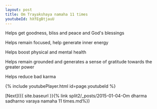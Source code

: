 ```yaml
---
layout: post
title: Om Trayakshaya namaha 11 times
youtubeId: hXfEgBtjauU
---
```

 
 
Helps get goodness, bliss and peace and God's blessings
 
Helps remain focused, help generate inner energy 
 
Helps boost physical and mental health 
 
Helps remain grounded and generates a sense of gratitude towards the greater power 
 
Helps reduce bad karma
 
 
 
 


{% include youtubePlayer.html id=page.youtubeId %}
 
[Next]({{ site.baseurl }}{% link  split2/_posts/2015-01-04-Om dharma sadharno varaya namaha 11 times.md%})
 

